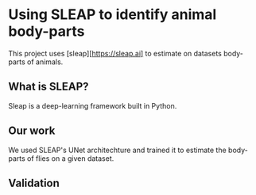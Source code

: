 # Using SLEAP to identify animal body-parts

This project uses [sleap][https://sleap.ai] to
estimate on datasets body-parts of animals.

## What is SLEAP?
Sleap is a deep-learning framework built in Python.

## Our work

We used SLEAP's UNet architechture and trained it
to estimate the body-parts of flies on a given
dataset.

## Validation
